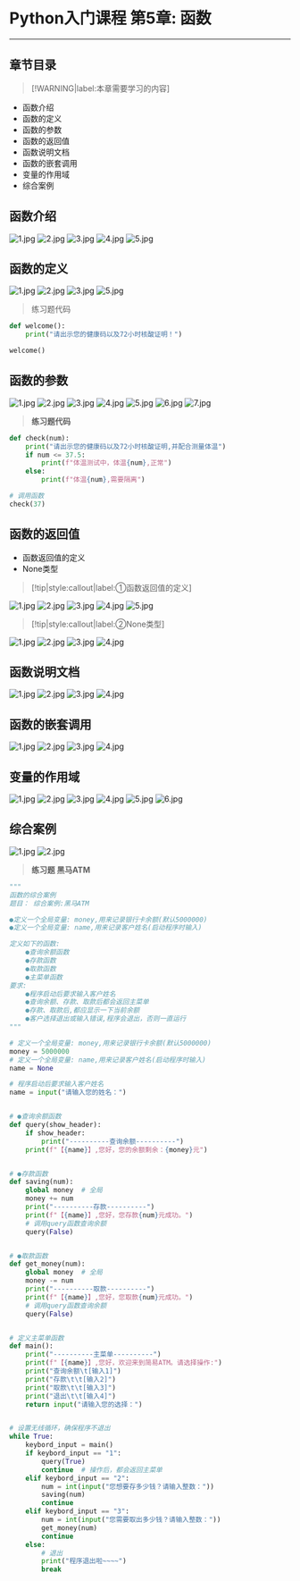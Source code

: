 # Python入门课程 第5章: 函数
---
## **章节目录**

> [!WARNING|label:本章需要学习的内容]
+ 函数介绍
+ 函数的定义
+ 函数的参数
+ 函数的返回值
+ 函数说明文档
+ 函数的嵌套调用
+ 变量的作用域
+ 综合案例 

## **函数介绍**

![1.jpg](https://img-blog.csdnimg.cn/45e4937cc5274369be14a78fcf7b95bb.png)
![2.jpg](https://img-blog.csdnimg.cn/43cf15e30fc94f65aab6bd1ba2997246.png)
![3.jpg](https://img-blog.csdnimg.cn/753144e9a0474ff193f0d16882f27dc7.png)
![4.jpg](https://img-blog.csdnimg.cn/76b88d31529042159c578c73e863f94f.png)
![5.jpg](https://img-blog.csdnimg.cn/bfdf36ed625b4d25a6c5111e605f2cbc.png)

## **函数的定义**

![1.jpg](https://img-blog.csdnimg.cn/3ab4902d35ba4ea5b66604bce49d9a3c.png)
![2.jpg](https://img-blog.csdnimg.cn/2bb891be6f354795a728421657b245cb.png)
![3.jpg](https://img-blog.csdnimg.cn/38c4a5181bc04aba894b3cfc13666ba0.png)
![5.jpg](https://img-blog.csdnimg.cn/2b84c05ad4b94950b3aca45abaf1fcce.png)

>练习题代码
```python
def welcome():
    print("请出示您的健康码以及72小时核酸证明！") 

welcome() 
```
 
## **函数的参数**

![1.jpg](https://img-blog.csdnimg.cn/0f1bf69409964bde8102f08b8624f384.png)
![2.jpg](https://img-blog.csdnimg.cn/fac871395c57435ca2ab91b562cc478d.png)
![3.jpg](https://img-blog.csdnimg.cn/cfeee508a6874c948e004b9b53c65294.png)
![4.jpg](https://img-blog.csdnimg.cn/679e3e367f12455a85948bc83c9bccb4.png)
![5.jpg](https://img-blog.csdnimg.cn/c311e58d2a3c4c0f9052dda194f7340f.png)
![6.jpg](https://img-blog.csdnimg.cn/03ce2869c94c467b881991db7b380d3a.png)
![7.jpg](https://img-blog.csdnimg.cn/d0cc52decc0948da8a19b645c8e5ce0d.png)

> **练习题代码**

```python
def check(num):
    print("请出示您的健康码以及72小时核酸证明,并配合测量体温")
    if num <= 37.5:
        print(f"体温测试中，体温{num},正常")
    else:
        print(f"体温{num},需要隔离")

# 调用函数
check(37)

```

## **函数的返回值**
+ 函数返回值的定义
+ None类型


> [!tip|style:callout|label:①函数返回值的定义] 

![1.jpg](https://img-blog.csdnimg.cn/4082a3d2480441af8095f4b075fb1c22.png)
![2.jpg](https://img-blog.csdnimg.cn/071d535088454372bb28dc56fdf8ad7e.png)
![3.jpg](https://img-blog.csdnimg.cn/400374ff629a4db68dbf7d8c4179bc0c.png)
![4.jpg](https://img-blog.csdnimg.cn/d30073923102423099ed0d82457bdbbd.png)
![5.jpg](https://img-blog.csdnimg.cn/cbf9abaabb164047a32b92cae23bef5a.png)

> [!tip|style:callout|label:②None类型] 

![1.jpg](https://img-blog.csdnimg.cn/55b3534aa5394acaa0161c03c112781a.png)
![2.jpg](https://img-blog.csdnimg.cn/9ad84e7e22234e5a83d70913caed0937.png)
![3.jpg](https://img-blog.csdnimg.cn/030caa22b5d4469e826fcd63fe57fc51.png)
![4.jpg](https://img-blog.csdnimg.cn/91c9f8d31b3c4243860c4151e2eb37dd.png)


## **函数说明文档**

![1.jpg](https://img-blog.csdnimg.cn/effafcb374b549f7bdc5533040651d92.png)
![2.jpg](https://img-blog.csdnimg.cn/506c4dde265246cdb845530b83f24b2a.png)
![3.jpg](https://img-blog.csdnimg.cn/a1173118249745249947c7da8dac3667.png)
![4.jpg](https://img-blog.csdnimg.cn/a6c775079b49488c937e750b6e2ae770.png)

## **函数的嵌套调用**

![1.jpg](https://img-blog.csdnimg.cn/4ba05127306c4c009f02cb3331c98f5c.png)
![2.jpg](https://img-blog.csdnimg.cn/8dc8800b5de941419798d2ca4607ce7a.png)
![3.jpg](https://img-blog.csdnimg.cn/abdb572aab2f4137bcfb7e43085c36ee.png)
![4.jpg](https://img-blog.csdnimg.cn/8670dd4e6844483fa5517c66bc9be6e1.png)

## **变量的作用域**

![1.jpg](https://img-blog.csdnimg.cn/ef9147db707a4591aeffcd9d58998e88.png)
![2.jpg](https://img-blog.csdnimg.cn/878b953df45d490fad3dc02d449a6e44.png)
![3.jpg](https://img-blog.csdnimg.cn/6f3bad6da2ac4ca282402deb2bb3ab76.png)
![4.jpg](https://img-blog.csdnimg.cn/f5a8b0eea0e04687b43494f8c5ce39c1.png)
![5.jpg](https://img-blog.csdnimg.cn/64fd997a2d544e4896cc9fda0c0a7630.png)
![6.jpg](https://img-blog.csdnimg.cn/0a46741e1aad45478ed49f08bff1eb6b.png)

## **综合案例**

![1.jpg](https://img-blog.csdnimg.cn/46669225ef704d0f8a2c3ead1d03a6b4.png)
![2.jpg](https://img-blog.csdnimg.cn/a5eb8b6d726445fd8b905899650b5c2f.png)

> **练习题 黑马ATM**

```python
"""
函数的综合案例
题目： 综合案例:黑马ATM

●定义一个全局变量: money,用来记录银行卡余额(默认5000000)
●定义一个全局变量: name,用来记录客户姓名(启动程序时输入)

定义如下的函数:
    ●查询余额函数
    ●存款函数
    ●取款函数
    ●主菜单函数
要求:
    ●程序启动后要求输入客户姓名
    ●查询余额、存款、取款后都会返回主菜单
    ●存款、取款后,都应显示一下当前余额
    ●客户选择退出或输入错误,程序会退出，否则一直运行 
"""

# 定义一个全局变量: money,用来记录银行卡余额(默认5000000)
money = 5000000
# 定义一个全局变量: name,用来记录客户姓名(启动程序时输入)
name = None

# 程序启动后要求输入客户姓名
name = input("请输入您的姓名：")


# ●查询余额函数
def query(show_header):
    if show_header:
        print("----------查询余额----------")
    print(f"【{name}】,您好，您的余额剩余：{money}元")


# ●存款函数
def saving(num):
    global money  # 全局
    money += num
    print("----------存款----------")
    print(f"【{name}】,您好，您存款{num}元成功。")
    # 调用query函数查询余额
    query(False)


# ●取款函数
def get_money(num):
    global money  # 全局
    money -= num
    print("----------取款----------")
    print(f"【{name}】,您好，您取款{num}元成功。")
    # 调用query函数查询余额
    query(False)


# 定义主菜单函数
def main():
    print("----------主菜单----------")
    print(f"【{name}】,您好，欢迎来到简易ATM。请选择操作:")
    print("查询余额\t[输入1]")
    print("存款\t\t[输入2]")
    print("取款\t\t[输入3]")
    print("退出\t\t[输入4]")
    return input("请输入您的选择：")


# 设置无线循环，确保程序不退出
while True:
    keybord_input = main()
    if keybord_input == "1":
        query(True)
        continue  # 操作后，都会返回主菜单
    elif keybord_input == "2":
        num = int(input("您想要存多少钱？请输入整数："))
        saving(num)
        continue
    elif keybord_input == "3":
        num = int(input("您需要取出多少钱？请输入整数："))
        get_money(num)
        continue
    else:
        # 退出
        print("程序退出啦~~~~")
        break

```